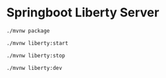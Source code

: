 # Springboot Liberty Server

```bash
./mvnw package
```

```bash
./mvnw liberty:start
```

```bash
./mvnw liberty:stop
```

```bash
./mvnw liberty:dev
```
